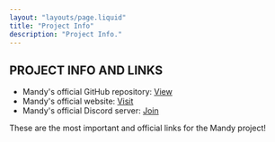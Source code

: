```yaml
---
layout: "layouts/page.liquid"
title: "Project Info"
description: "Project Info."
---
```


## PROJECT INFO AND LINKS

- Mandy's official GitHub repository: [View](https://github.com/angeldollface/mandy)
- Mandy's official website: [Visit](https://angeldollface.art/mandys-house)
- Mandy's official Discord server: [Join](https://discord.gg/VR7eZFrf)

These are the most important and official links for the Mandy project!